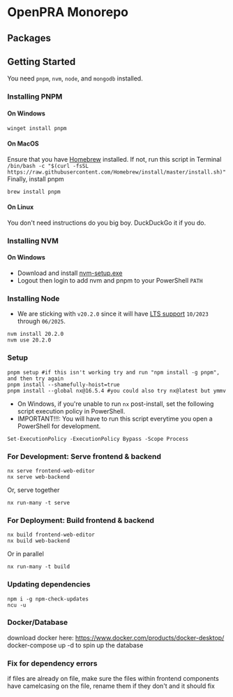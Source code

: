 # OpenPRA Monorepo

## Packages

## Getting Started

You need `pnpm`, `nvm`, `node`, and `mongodb` installed.

### Installing PNPM

#### On Windows

```shell
winget install pnpm
```

#### On MacOS

Ensure that you have [Homebrew](https://brew.sh) installed.
If not, run this script in Terminal `/bin/bash -c "$(curl -fsSL https://raw.githubusercontent.com/Homebrew/install/master/install.sh)"`
Finally, install pnpm

```shell
brew install pnpm
```

#### On Linux

You don't need instructions do you big boy. DuckDuckGo it if you do.

### Installing NVM

#### On Windows

- Download and install [nvm-setup.exe](https://github.com/coreybutler/nvm/releases)
- Logout then login to add nvm and pnpm to your PowerShell `PATH`

### Installing Node

- We are sticking with `v20.2.0` since it will have [LTS support](https://nodejs.dev/en/about/releases/) `10/2023` through `06/2025`.

```shell
nvm install 20.2.0
nvm use 20.2.0
```

### Setup

```shell
pnpm setup #if this isn't working try and run "npm install -g pnpm", and then try again
pnpm install --shamefully-hoist=true
pnpm install --global nx@16.5.4 #you could also try nx@latest but ymmv
```

- On Windows, if you're unable to run `nx` post-install, set the following script execution policy in PowerShell.
- IMPORTANT!!!: You will have to run this script everytime you open a PowerShell for development.

```shell
Set-ExecutionPolicy -ExecutionPolicy Bypass -Scope Process
```

### For Development: Serve frontend & backend

```shell
nx serve frontend-web-editor
nx serve web-backend
```

Or, serve together

```shell
nx run-many -t serve
```

### For Deployment: Build frontend & backend

```shell
nx build frontend-web-editor
nx build web-backend
```

Or in parallel

```shell
nx run-many -t build
```

### Updating dependencies

```shell
npm i -g npm-check-updates
ncu -u
```

### Docker/Database

download docker here: https://www.docker.com/products/docker-desktop/
docker-compose up -d to spin up the database


### Fix for dependency errors

if files are already on file, make sure the files within frontend components have camelcasing on the file, rename them if they don't and it should fix
